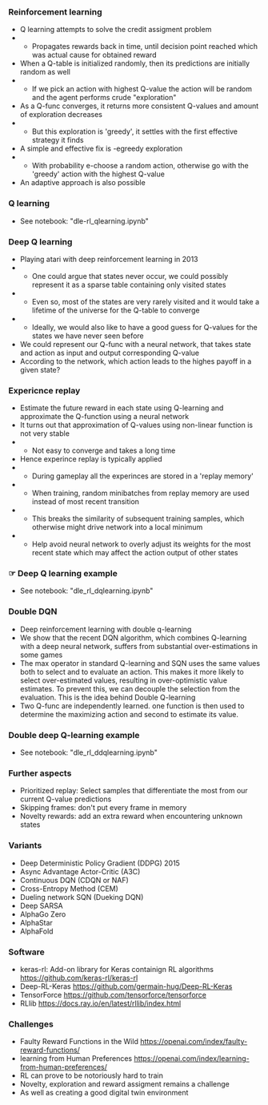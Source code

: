 ### Reinforcement learning
- Q learning attempts to solve the credit assigment problem
- - Propagates rewards back in time, until decision point reached which was actual cause for obtained reward
- When a Q-table is initialized randomly, then its predictions are initially random as well
- - If we pick an action with highest Q-value the action will be random and the agent performs crude "exploration"
- As a Q-func converges, it returns more consistent Q-values and amount of exploration decreases
- - But this exploration is 'greedy', it settles with the first effective strategy it finds
- A simple and effective fix is -egreedy exploration
- - With probability e-choose a random action, otherwise go with the 'greedy' action with the highest Q-value
- An adaptive approach is also possible 

### Q learning
- See notebook: "dle-rl_qlearning.ipynb"

### Deep Q learning
- Playing atari with deep reinforcement learning in 2013
- - One could argue that states never occur, we could possibly represent it as a sparse table containing only visited states
- - Even so, most of the states are very rarely visited and it would take a lifetime of the universe for the Q-table to converge
- - Ideally, we would also like to have a good guess for Q-values for the states we have never seen before
- We could represent our Q-func with a neural network, that takes state and action as input and output corresponding Q-value
- According to the network, which action leads to the highes payoff in a given state?

### Expericnce replay
- Estimate the future reward in each state using Q-learning and approximate the Q-function using a neural network
- It turns out that approximation of Q-values using non-linear function is not very stable
- - Not easy to converge and takes a long time
- Hence experince replay is typically applied
- - During gameplay all the experinces are stored in a 'replay memory'
- - When training, random minibatches from replay memory are used instead of most recent transition
- - This breaks the similarity of subsequent training samples, which otherwise might drive network into a local minimum
- - Help avoid neural network to overly adjust its weights for the most recent state which may affect the action output of other states

### ☞ Deep Q learning example
- See notebook: "dle_rl_dqlearning.ipynb"

### Double DQN
- Deep reinforcement learning with double q-learning
- We show that the recent DQN algorithm, which combines Q-learning with a deep neural network, suffers from substantial over-estimations in some games
- The max operator in standard Q-learning and SQN uses the same values both to select and to evaluate an action. This makes it more likely to select over-estimated values, resulting in over-optimistic value estimates. To prevent this, we can decouple the selection from the evaluation. This is the idea behind Double Q-learning
- Two Q-func are independently learned. one function is then used to determine the maximizing action and second to estimate its value.

### Double deep Q-learning example
- See notebook: "dle_rl_ddqlearning.ipynb"

### Further aspects
- Prioritized replay: Select samples that differentiate the most from our current Q-value predictions
- Skipping frames: don't put every frame in memory
- Novelty rewards: add an extra reward when encountering unknown states

### Variants
- Deep Deterministic Policy Gradient (DDPG) 2015
- Async Advantage Actor-Critic (A3C)
- Continuous DQN (CDQN or NAF)
- Cross-Entropy Method (CEM)
- Dueling network SQN (Dueking DQN)
- Deep SARSA
- AlphaGo Zero
- AlphaStar
- AlphaFold

### Software
- keras-rl: Add-on library for Keras containign RL algorithms https://github.com/keras-rl/keras-rl
- Deep-RL-Keras https://github.com/germain-hug/Deep-RL-Keras
- TensorForce https://github.com/tensorforce/tensorforce
- RLlib https://docs.ray.io/en/latest/rllib/index.html

### Challenges
- Faulty Reward Functions in the Wild https://openai.com/index/faulty-reward-functions/
- learning from Human Preferences https://openai.com/index/learning-from-human-preferences/
- RL can prove to be notoriously hard to train
- Novelty, exploration and reward assigment remains a challenge
- As well as creating a good digital twin environment

